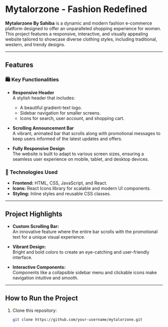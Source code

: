 # Mytalorzone - Fashion Redefined

**Mytalorzone By Sahiba** is a dynamic and modern fashion e-commerce platform designed to offer an unparalleled shopping experience for women. This project features a responsive, interactive, and visually appealing website tailored to showcase diverse clothing styles, including traditional, western, and trendy designs.

---

## Features

### 🛍️ **Key Functionalities**
- **Responsive Header**  
  A stylish header that includes:
  - A beautiful gradient-text logo.
  - Sidebar navigation for smaller screens.
  - Icons for search, user account, and shopping cart.

- **Scrolling Announcement Bar**  
  A vibrant, animated bar that scrolls along with promotional messages to keep users informed of the latest updates and offers.

- **Fully Responsive Design**  
  The website is built to adapt to various screen sizes, ensuring a seamless user experience on mobile, tablet, and desktop devices.

### 🌟 **Technologies Used**
- **Frontend:** HTML, CSS, JavaScript, and React.
- **Icons:** React Icons library for scalable and modern UI components.
- **Styling:** Inline styles and reusable CSS classes.

---

## Project Highlights

- **Custom Scrolling Bar:**  
  An innovative feature where the entire bar scrolls with the promotional text for a unique visual experience.
  
- **Vibrant Design:**  
  Bright and bold colors to create an eye-catching and user-friendly interface.

- **Interactive Components:**  
  Components like a collapsible sidebar menu and clickable icons make navigation intuitive and smooth.

---

## How to Run the Project

1. Clone this repository:
   ```bash
   git clone https://github.com/your-username/mytalorzone.git
